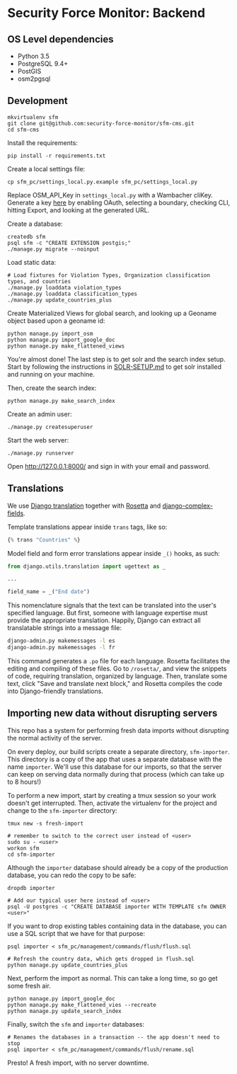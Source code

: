 # Security Force Monitor: Backend

## OS Level dependencies

* Python 3.5
* PostgreSQL 9.4+
* PostGIS
* osm2pgsql

## Development

    mkvirtualenv sfm
    git clone git@github.com:security-force-monitor/sfm-cms.git
    cd sfm-cms

Install the requirements:

    pip install -r requirements.txt

Create a local settings file:

    cp sfm_pc/settings_local.py.example sfm_pc/settings_local.py

Replace OSM_API_Key in `settings_local.py` with a Wambacher cliKey. Generate a key [here]([https://wambachers-osm.website/boundaries/]) by enabling OAuth, selecting a boundary, checking CLI, hitting Export, and looking at the generated URL.  

Create a database:

    createdb sfm
    psql sfm -c "CREATE EXTENSION postgis;"
    ./manage.py migrate --noinput

Load static data:

```
# Load fixtures for Violation Types, Organization classification types, and countries
./manage.py loaddata violation_types
./manage.py loaddata classification_types
./manage.py update_countries_plus
```

Create Materialized Views for global search, and looking up a Geoname object based upon a geoname id:

    python manage.py import_osm
    python manage.py import_google_doc
    python manage.py make_flattened_views

You're almost done! The last step is to get solr and the search index setup. Start by following the instructions in [SOLR-SETUP.md](https://github.com/security-force-monitor/sfm-cms/blob/master/SOLR-SETUP.md) to get solr installed and running on your machine.

Then, create the search index:

    python manage.py make_search_index

Create an admin user:

    ./manage.py createsuperuser

Start the web server:

    ./manage.py runserver

Open http://127.0.0.1:8000/ and sign in with your email and password.

## Translations

We use [Django translation](https://docs.djangoproject.com/en/1.11/topics/i18n/translation/) together with [Rosetta](https://github.com/mbi/django-rosetta) and [django-complex-fields](https://github.com/security-force-monitor/complex_fields).

Template translations appear inside `trans` tags, like so:

```python
{% trans "Countries" %}
```

Model field and form error translations appear inside `_()` hooks, as such:

```python
from django.utils.translation import ugettext as _

...

field_name = _("End date")
```

This nomenclature signals that the text can be translated into the user's specified language. But first, someone with language expertise must provide the appropriate translation. Happily, Django can extract all translatable strings into a message file:

```bash
django-admin.py makemessages -l es
django-admin.py makemessages -l fr
```

This command generates a `.po` file for each language. Rosetta facilitates the editing and compiling of these files. Go to `/rosetta/`, and view the snippets of code, requiring translation, organized by language. Then, translate some text, click "Save and translate next block," and Rosetta compiles the code into Django-friendly translations.

## Importing new data without disrupting servers

This repo has a system for performing fresh data imports without disrupting
the normal activity of the server.

On every deploy, our build scripts create a separate directory, `sfm-importer`. This
directory is a copy of the app that uses a separate database with the name `importer`.
We'll use this database for our imports, so that the server can keep on serving
data normally during that process (which can take up to 8 hours!)

To perform a new import, start by creating a tmux session so your work doesn't
get interrupted. Then, activate the virtualenv for the project and change to the
`sfm-importer` directory:

```
tmux new -s fresh-import

# remember to switch to the correct user instead of <user>
sudo su - <user>
workon sfm
cd sfm-importer
```

Although the `importer` database should already be a copy of the production
database, you can redo the copy to be safe:

```
dropdb importer

# Add our typical user here instead of <user>
psql -U postgres -c "CREATE DATABASE importer WITH TEMPLATE sfm OWNER <user>"
```

If you want to drop existing tables containing data in the database, you can
use a SQL script that we have for that purpose:

```
psql importer < sfm_pc/management/commands/flush/flush.sql

# Refresh the country data, which gets dropped in flush.sql
python manage.py update_countries_plus
```

Next, perform the import as normal. This can take a long time, so go get some
fresh air.

```
python manage.py import_google_doc
python manage.py make_flattened_vies --recreate
python manage.py update_search_index
```

Finally, switch the `sfm` and `importer` databases:

```
# Renames the databases in a transaction -- the app doesn't need to stop
psql importer < sfm_pc/management/commands/flush/rename.sql
```

Presto! A fresh import, with no server downtime.
